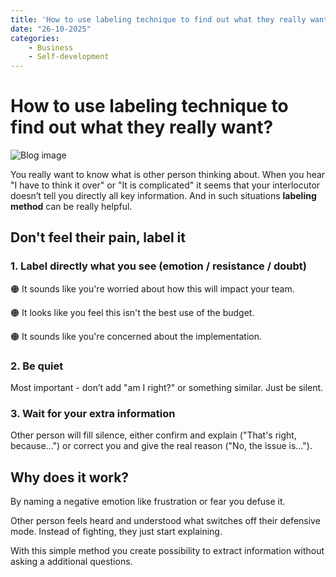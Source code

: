 ```yaml
---
title: 'How to use labeling technique to find out what they really want?'
date: "26-10-2025"
categories:
    - Business
    - Self-development
---
```


# How to use labeling technique to find out what they really want?

![Blog image](/ro-biznes/blog-ro-biznes-labeling-technique.png)

You really want to know what is other person thinking about. When you hear "I have to think it over" or "It is complicated" it seems that your interlocutor doesn’t tell you directly all key information. And in such situations **labeling method** can be really helpful.

## Don't feel their pain, label it

### **1. Label directly what you see (emotion / resistance / doubt)**

🟠 It sounds like you're worried about how this will impact your team.

🟠 It looks like you feel this isn't the best use of the budget.

🟠 It sounds like you're concerned about the implementation.

### **2. Be quiet**

Most important -  don’t  add "am I right?" or something similar. Just be silent.

### **3. Wait for your extra information**

Other person will fill silence, either confirm and explain ("That's right, because...") or correct you and give the real reason ("No, the issue is...").

## Why does it work?

By naming a negative emotion like frustration or fear you defuse it. 

Other person feels heard and understood what switches off their defensive mode. Instead of fighting, they just start explaining. 

With this simple method you create possibility to extract information without asking a additional questions.